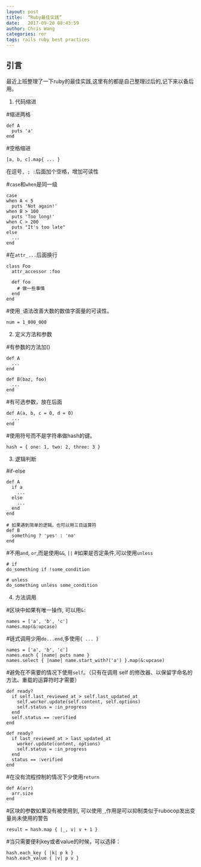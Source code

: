 ```yaml
---
layout: post
title:  “Ruby最佳实践”
date:   2017-09-20 08:43:59
author: Chris Wang
categories: ror
tags: rails ruby best practices
---
```


## 引言
最近上班整理了一下ruby的最佳实践,这里有的都是自己整理过后的,记下来以备后用。

1. 代码缩进

#缩进两格
```
def A
  puts 'a'
end
```
#空格缩进
```
[a, b, c].map{ ... }
```
在逗号`, ; :`后面加个空格，增加可读性

#`case`和`when`是同一级
```
case
when A < 5
  puts 'Not again!'
when B > 100
  puts 'Too long!'
when C > 200
  puts "It's too late"
else
  ...
end
```

#在`attr_...`后面换行
```
class Foo
  attr_accessor :foo

  def foo
    # 做一些事情
  end
end
```
#使用`_`语法改善大数的数值字面量的可读性。
```
num = 1_000_000
```
2. 定义方法和参数

#有参数的方法加()
```
def A
  ...
end

def B(baz, foo)
  ...
end
```
#有可选参数，放在后面
```
def A(a, b, c = 0, d = 0)
  ...
end
```
#使用符号而不是字符串做hash的键。
```
hash = { one: 1, two: 2, three: 3 }
```

3. 逻辑判断

#if-else
```
def A
  if a
    ...
  else
    ...
  end
end

# 如果遇到简单的逻辑，也可以用三目运算符
def B
  something ? 'yes' : 'no'
end
```
#不用`and`, `or`,而是使用`&&`, `||`
#如果是否定条件,可以使用`unless`
```
# if
do_something if !some_condition

# unless
do_something unless some_condition
```

4. 方法调用

#区块中如果有唯一操作, 可以用`&:`
```
names = ['a', 'b', 'c']
names.map(&:upcase)
```
#链式调用少用`do...end`,多使用`{ ... }`
```
names = ['a', 'b', 'c']
names.each { |name| puts name }
names.select { |name| name.start_with?('a') }.map(&:upcase)
```
#避免在不需要的情况下使用`self`。（只有在调用 self 的修改器、以保留字命名的方法、重载的运算符时才需要）
```
def ready?
  if self.last_reviewed_at > self.last_updated_at
    self.worker.update(self.content, self.options)
    self.status = :in_progress
  end
  self.status == :verified
end

def ready?
  if last_reviewed_at > last_updated_at
    worker.update(content, options)
    self.status = :in_progress
  end
  status == :verified
end
```
#在没有流程控制的情况下少使用`return`
```
def A(arr)
  arr.size
end
```
#区块的参数如果没有被使用到, 可以使用`_`,作用是可以抑制类似于rubocop发出变量尚未使用的警告
```
result = hash.map { |_, v| v + 1 }
```
#当只需要便利key或者value的时候，可以选择：
```
hash.each_key { |k| p k }
hash.each_value { |v| p v }
```